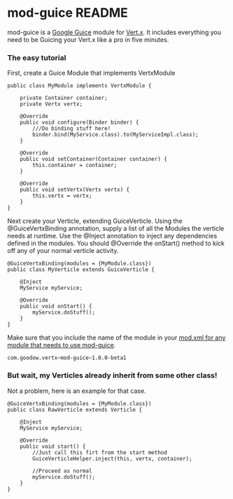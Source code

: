 # mod-guice README

mod-guice is a [Google Guice](https://code.google.com/p/google-guice/) module for [Vert.x](http://vertx.io).  It includes everything you need to be Guicing your Vert.x like a pro in five minutes.


### The easy tutorial

First, create a Guice Module that implements VertxModule

```
public class MyModule implements VertxModule {

    private Container container;
    private Vertx vertx;

    @Override
    public void configure(Binder binder) {
		///Do binding stuff here!
		binder.bind(MyService.class).to(MyServiceImpl.class);
    }

    @Override
    public void setContainer(Container container) {
        this.container = container;
    }

    @Override
    public void setVertx(Vertx vertx) {
        this.vertx = vertx;
    }
}
```

Next create your Verticle, extending GuiceVerticle.  Using the @GuiceVertxBinding annotation, supply a list of all the Modules the verticle needs at runtime.  Use the @Inject annotation to inject any dependencies defined in the modules.  You should @Override the onStart() method to kick off any of your normal verticle activity.

```
@GuiceVertxBinding(modules = {MyModule.class})
public class MyVerticle extends GuiceVerticle {

    @Inject
    MyService myService;

    @Override
    public void onStart() {
       	myService.doStuff();
    }
}
```

Make sure that you include the name of the module in your [mod.xml for any module that needs to use mod-guice](http://vertx.io/mods_manual.html).

```
com.goodow.vertx~mod-guice~1.0.0-beta1
```


### But wait, my Verticles already inherit from some other class!

Not a problem, here is an example for that case.


```
@GuiceVertxBinding(modules = {MyModule.class})
public class RawVerticle extends Verticle {

    @Inject
    MyService myService;

    @Override
    public void start() {
    	//Just call this firt from the start method
        GuiceVerticleHelper.inject(this, vertx, container);

		//Proceed as normal
		myService.doStuff();
    }
}
```










